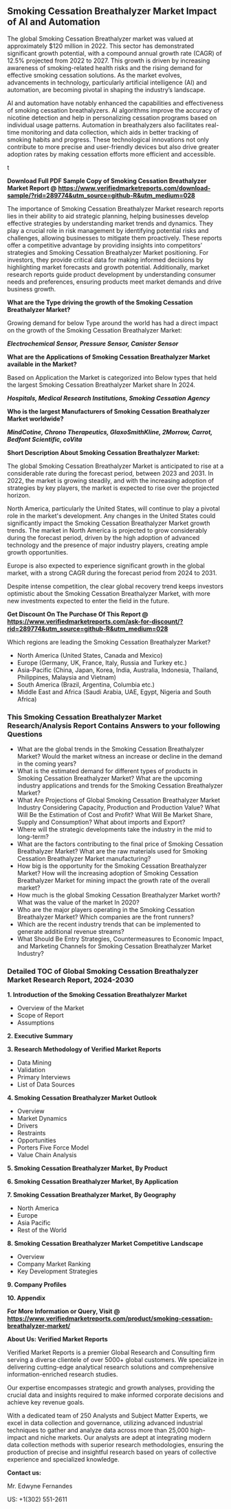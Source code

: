 <h2>Smoking Cessation Breathalyzer Market Impact of AI and Automation</h2><p>The global Smoking Cessation Breathalyzer market was valued at approximately $120 million in 2022. This sector has demonstrated significant growth potential, with a compound annual growth rate (CAGR) of 12.5% projected from 2022 to 2027. This growth is driven by increasing awareness of smoking-related health risks and the rising demand for effective smoking cessation solutions. As the market evolves, advancements in technology, particularly artificial intelligence (AI) and automation, are becoming pivotal in shaping the industry’s landscape.</p><p>AI and automation have notably enhanced the capabilities and effectiveness of smoking cessation breathalyzers. AI algorithms improve the accuracy of nicotine detection and help in personalizing cessation programs based on individual usage patterns. Automation in breathalyzers also facilitates real-time monitoring and data collection, which aids in better tracking of smoking habits and progress. These technological innovations not only contribute to more precise and user-friendly devices but also drive greater adoption rates by making cessation efforts more efficient and accessible.</p>t</p><p id="" class=""><strong>Download Full PDF Sample Copy of Smoking Cessation Breathalyzer Market Report @ <a href="https://www.verifiedmarketreports.com/download-sample/?rid=289774&utm_source=github-R&utm_medium=028" target="_blank">https://www.verifiedmarketreports.com/download-sample/?rid=289774&utm_source=github-R&utm_medium=028</a></strong></p><p>The importance of&nbsp;Smoking Cessation Breathalyzer Market research reports lies in their ability to aid strategic planning, helping businesses develop effective strategies by understanding market trends and dynamics. They play a crucial role in risk management by identifying potential risks and challenges, allowing businesses to mitigate them proactively. These reports offer a competitive advantage by providing insights into competitors' strategies and Smoking Cessation Breathalyzer Market positioning. For investors, they provide critical data for making informed decisions by highlighting market forecasts and growth potential. Additionally, market research reports guide product development by understanding consumer needs and preferences, ensuring products meet market demands and drive business growth.</p><p><strong>What are the&nbsp;Type driving the growth of the Smoking Cessation Breathalyzer Market?</strong></p><p id="" class="">Growing demand for below Type around the world has had a direct impact on the growth of the Smoking Cessation Breathalyzer Market:</p><em><strong>Electrochemical Sensor, Pressure Sensor, Canister Sensor</strong></em></p><strong>What are the&nbsp;Applications&nbsp;of Smoking Cessation Breathalyzer Market available in the Market?</strong></p><p id="" class="">Based on Application the Market is categorized into Below types that held the largest Smoking Cessation Breathalyzer Market share In 2024.</p><em><strong>Hospitals, Medical Research Institutions, Smoking Cessation Agency</strong></em></p><strong>Who is the largest Manufacturers of Smoking Cessation Breathalyzer Market worldwide?</strong></p><p><em><strong>MindCotine, Chrono Therapeutics, GlaxoSmithKline, 2Morrow, Carrot, Bedfont Scientific, coVita</strong></em></p><p id="" class=""><strong>Short Description About Smoking Cessation Breathalyzer Market:</strong></p><p>The global Smoking Cessation Breathalyzer Market is anticipated to rise at a considerable rate during the forecast period, between 2023 and 2031. In 2022, the market is growing steadily, and with the increasing adoption of strategies by key players, the market is expected to rise over the projected horizon.</p><p>North America, particularly the United States, will continue to play a pivotal role in the market's development. Any changes in the United States could significantly impact the Smoking Cessation Breathalyzer Market growth trends. The market in North America is projected to grow considerably during the forecast period, driven by the high adoption of advanced technology and the presence of major industry players, creating ample growth opportunities.</p><p>Europe is also expected to experience significant growth in the global market, with a strong CAGR during the forecast period from 2024 to 2031.</p><p>Despite intense competition, the clear global recovery trend keeps investors optimistic about the Smoking Cessation Breathalyzer Market, with more new investments expected to enter the field in the future.</p><p id="" class=""><strong>Get Discount On The Purchase Of This Report @ <a href="https://www.verifiedmarketreports.com/ask-for-discount/?rid=289774&utm_source=github-R&utm_medium=028" target="_blank">https://www.verifiedmarketreports.com/ask-for-discount/?rid=289774&utm_source=github-R&utm_medium=028</a></strong></p>Which regions are leading the Smoking Cessation Breathalyzer Market?</p><ul><li>North America (United States, Canada and Mexico)</li><li>Europe (Germany, UK, France, Italy, Russia and Turkey etc.)</li><li>Asia-Pacific (China, Japan, Korea, India, Australia, Indonesia, Thailand, Philippines, Malaysia and Vietnam)</li><li>South America (Brazil, Argentina, Columbia etc.)</li><li>Middle East and Africa (Saudi Arabia, UAE, Egypt, Nigeria and South Africa)</li></ul><h3 id="" class="">This Smoking Cessation Breathalyzer Market Research/Analysis Report Contains Answers to your following Questions</h3><ul><li>What are the global trends in the Smoking Cessation Breathalyzer Market? Would the market witness an increase or decline in the demand in the coming years?</li><li>What is the estimated demand for different types of products in Smoking Cessation Breathalyzer Market? What are the upcoming industry applications and trends for the Smoking Cessation Breathalyzer Market?</li><li>What Are Projections of Global Smoking Cessation Breathalyzer Market Industry Considering Capacity, Production and Production Value? What Will Be the Estimation of Cost and Profit? What Will Be Market Share, Supply and Consumption? What about imports and Export?</li><li>Where will the strategic developments take the industry in the mid to long-term?</li><li>What are the factors contributing to the final price of Smoking Cessation Breathalyzer Market? What are the raw materials used for Smoking Cessation Breathalyzer Market manufacturing?</li><li>How big is the opportunity for the Smoking Cessation Breathalyzer Market? How will the increasing adoption of Smoking Cessation Breathalyzer Market for mining impact the growth rate of the overall market?</li><li>How much is the global Smoking Cessation Breathalyzer Market worth? What was the value of the market In 2020?</li><li>Who are the major players operating in the Smoking Cessation Breathalyzer Market? Which companies are the front runners?</li><li>Which are the recent industry trends that can be implemented to generate additional revenue streams?</li><li>What Should Be Entry Strategies, Countermeasures to Economic Impact, and Marketing Channels for Smoking Cessation Breathalyzer Market Industry?</li></ul><h3 id="" class="">Detailed TOC of Global Smoking Cessation Breathalyzer Market Research Report, 2024-2030</h3><p id="" class=""><strong>1. Introduction of the Smoking Cessation Breathalyzer Market</strong></p><ul><li>Overview of the Market</li><li>Scope of Report</li><li>Assumptions</li></ul><p id="" class=""><strong>2. Executive Summary</strong></p><p id="" class=""><strong>3. Research Methodology of Verified Market Reports</strong></p><ul><li>Data Mining</li><li>Validation</li><li>Primary Interviews</li><li>List of Data Sources</li></ul><p id="" class=""><strong>4. Smoking Cessation Breathalyzer Market Outlook</strong></p><ul><li>Overview</li><li>Market Dynamics</li><li>Drivers</li><li>Restraints</li><li>Opportunities</li><li>Porters Five Force Model</li><li>Value Chain Analysis</li></ul><p id="" class=""><strong>5. Smoking Cessation Breathalyzer Market, By Product</strong></p><p id="" class=""><strong>6. Smoking Cessation Breathalyzer Market, By Application</strong></p><p id="" class=""><strong>7. Smoking Cessation Breathalyzer Market, By Geography</strong></p><ul><li>North America</li><li>Europe</li><li>Asia Pacific</li><li>Rest of the World</li></ul><p id="" class=""><strong>8. Smoking Cessation Breathalyzer Market Competitive Landscape</strong></p><ul><li>Overview</li><li>Company Market Ranking</li><li>Key Development Strategies</li></ul><p id="" class=""><strong>9. Company Profiles</strong></p><p id="" class=""><strong>10. Appendix</strong></p><p id="" class=""><strong>For More Information or Query, Visit @ <a href="https://www.verifiedmarketreports.com/product/smoking-cessation-breathalyzer-market/" target="_blank">https://www.verifiedmarketreports.com/product/smoking-cessation-breathalyzer-market/</a></strong></p><p id="" class=""><strong>About Us: Verified Market Reports</strong></p><p id="" class="">Verified Market Reports is a premier Global Research and Consulting firm serving a diverse clientele of over 5000+ global customers. We specialize in delivering cutting-edge analytical research solutions and comprehensive information-enriched research studies.</p><p id="" class="">Our expertise encompasses strategic and growth analyses, providing the crucial data and insights required to make informed corporate decisions and achieve key revenue goals.</p><p id="" class="">With a dedicated team of 250 Analysts and Subject Matter Experts, we excel in data collection and governance, utilizing advanced industrial techniques to gather and analyze data across more than 25,000 high-impact and niche markets. Our analysts are adept at integrating modern data collection methods with superior research methodologies, ensuring the production of precise and insightful research based on years of collective experience and specialized knowledge.</p><p id="" class=""><strong>Contact us:</strong></p><p id="" class="">Mr. Edwyne Fernandes</p><p id="" class="">US: +1(302) 551-2611</p>